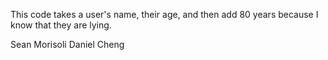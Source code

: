 This code takes a user's name, their age, and then add 80 years because I know that they are lying. 

Sean Morisoli
Daniel Cheng 